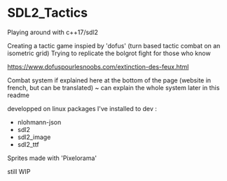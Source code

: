 # SDL2_Tactics

Playing around with c++17/sdl2 

Creating a tactic game inspied by 'dofus' (turn based tactic combat on an isometric grid)
Trying to replicate the bolgrot fight for those who know

https://www.dofuspourlesnoobs.com/extinction-des-feux.html

Combat system if explained here at the bottom of the page (website in french, but can be translated)
~ can explain the whole system later in this readme

developped on linux
packages I've installed to dev :

- nlohmann-json
- sdl2
- sdl2_image
- sdl2_ttf

Sprites made with 'Pixelorama'

still WIP



